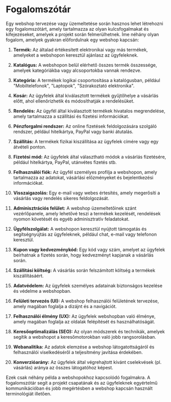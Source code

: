 # Fogalomszótár

Egy webshop tervezése vagy üzemeltetése során hasznos lehet létrehozni egy fogalomszótárt, amely tartalmazza az olyan kulcsfogalmakat és kifejezéseket, amelyek a projekt során felmerülhetnek. Íme néhány olyan fogalom, amelyek gyakran előfordulnak egy webshop kapcsán:

1. **Termék:** Az általad értékesített elektronikai vagy más termékek, amelyeket a webshopon keresztül ajánlasz az ügyfeleknek.

2. **Katalógus:** A webshopon belül elérhető összes termék összessége, amelyek kategóriákba vagy alcsoportokba vannak rendezve.

3. **Kategória:** A termékek logikai csoportosítása a katalógusban, például "Mobiltelefonok", "Laptopok", "Szórakoztató elektronika".

4. **Kosár:** Az ügyfelek által kiválasztott termékek gyűjtőhelye a vásárlás előtt, ahol ellenőrizhetik és módosíthatják a rendelésüket.

5. **Rendelés:** Az ügyfél által kiválasztott termékek hivatalos megrendelése, amely tartalmazza a szállítási és fizetési információkat.

6. **Pénzforgalmi rendszer:** Az online fizetések feldolgozására szolgáló rendszer, például hitelkártya, PayPal vagy banki átutalás.

7. **Szállítás:** A termékek fizikai kiszállítása az ügyfelek címére vagy egy átvételi ponton.

8. **Fizetési mód:** Az ügyfelek által választható módok a vásárlás fizetésére, például hitelkártya, PayPal, utánvétes fizetés stb.

9. **Felhasználói fiók:** Az ügyfél személyes profilja a webshopon, amely tartalmazza az adatokat, vásárlási előzményeket és bejelentkezési információkat.

10. **Visszaigazolás:** Egy e-mail vagy webes értesítés, amely megerősíti a vásárlás vagy rendelés sikeres feldolgozását.

11. **Adminisztrációs felület:** A webshop üzemeltetőinek szánt vezérlőpanele, amely lehetővé teszi a termékek kezelését, rendelések nyomon követését és egyéb adminisztratív feladatokat.

12. **Ügyfélszolgálat:** A webshopon keresztül nyújtott támogatás és segítségnyújtás az ügyfeleknek, például chat, e-mail vagy telefonon keresztül.

13. **Kupon vagy kedvezménykód:** Egy kód vagy szám, amelyet az ügyfelek beírhatnak a fizetés során, hogy kedvezményt kapjanak a vásárlás során.

14. **Szállítási költség:** A vásárlás során felszámított költség a termékek kiszállításáért.

15. **Adatvédelem:** Az ügyfelek személyes adatainak biztonságos kezelése és védelme a webshopban.

16. **Felületi tervezés (UI):** A webshop felhasználói felületének tervezése, amely magában foglalja a dizájnt és a navigációt.

17. **Felhasználói élmény (UX):** Az ügyfelek webshopban való élménye, amely magában foglalja az oldalak felépítését és használhatóságát.

18. **Keresőoptimalizálás (SEO):** Az olyan módszerek és technikák, amelyek segítik a webshopot a keresőmotorokban való jobb rangsorolásban.

19. **Webanalitika:** Az adatok elemzése a webshop látogatottságáról és felhasználói viselkedéséről a teljesítmény javítása érdekében.

20. **Konverzióarány:** Az ügyfelek által végrehajtott kívánt cselekvések (pl. vásárlás) aránya az összes látogatóhoz képest.

Ezek csak néhány példa a webshopokhoz kapcsolódó fogalmakra. A fogalomszótár segít a projekt csapatának és az ügyfeleknek egyértelmű kommunikációban és jobb megértésben a webshop kapcsán használt terminológiát illetően.